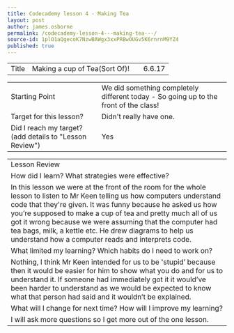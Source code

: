 ```yaml
---
title: Codecademy lesson 4 - Making Tea   
layout: post
author: james.osborne
permalink: /codecademy-lesson-4---making-tea---/
source-id: 1plO1aQgecoK7NzwBAWgx3xxPRBwOUGv5K6rnrnM9YZ4
published: true
---
```

<table>
  <tr>
    <td>Title</td>
    <td>Making a cup of Tea(Sort Of)!</td>
    <td> </td>
    <td> 6.6.17</td>
  </tr>
</table>


<table>
  <tr>
    <td>Starting Point</td>
    <td>We did something completely different today - So going up to the front of the class!</td>
  </tr>
  <tr>
    <td>Target for this lesson?</td>
    <td>Didn't really have one. </td>
  </tr>
  <tr>
    <td>Did I reach my target? 
(add details to "Lesson Review")</td>
    <td>Yes</td>
  </tr>
</table>


<table>
  <tr>
    <td>Lesson Review</td>
  </tr>
  <tr>
    <td>How did I learn? What strategies were effective? </td>
  </tr>
  <tr>
    <td>In this lesson we were at the front of the room for the whole lesson to listen to Mr Keen telling us how computers understand code that they're given. It was funny because he asked us how you’re supposed to make a cup of tea and pretty much all of us got it wrong because we were assuming that the computer had tea bags, milk, a kettle etc. He drew diagrams to help us understand how a computer reads and interprets code.   </td>
  </tr>
  <tr>
    <td>What limited my learning? Which habits do I need to work on? </td>
  </tr>
  <tr>
    <td>Nothing, I think Mr Keen intended for us to be 'stupid’ because then it would be easier for him to show what you do and for us to understand it. If someone had immediately got it it would’ve been harder to understand as we would be expected to know what that person had said and it wouldn’t be explained.</td>
  </tr>
  <tr>
    <td>What will I change for next time? How will I improve my learning?</td>
  </tr>
  <tr>
    <td>I will ask more questions so I get more out of the one lesson.</td>
  </tr>
</table>


